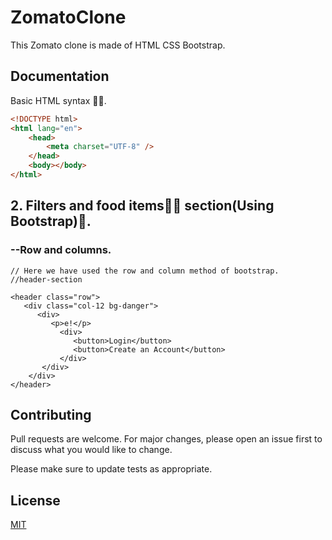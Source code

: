 # ZomatoClone

This Zomato clone is made of HTML CSS  Bootstrap.

## Documentation

Basic HTML syntax 👩‍💻.

```html
<!DOCTYPE html>
<html lang="en">
    <head>
        <meta charset="UTF-8" />
    </head>
    <body></body>
</html>

```
## 2. Filters and food items🍔🍕 section(Using Bootstrap)🚀.

### --Row and columns.
```
// Here we have used the row and column method of bootstrap.
//header-section

<header class="row">
   <div class="col-12 bg-danger">
      <div>
         <p>e!</p>
           <div>
              <button>Login</button>
              <button>Create an Account</button>
           </div>
       </div>
    </div>
</header>

```

## Contributing
Pull requests are welcome. For major changes, please open an issue first to discuss what you would like to change.

Please make sure to update tests as appropriate.

## License
[MIT](https://choosealicense.com/licenses/mit/)
